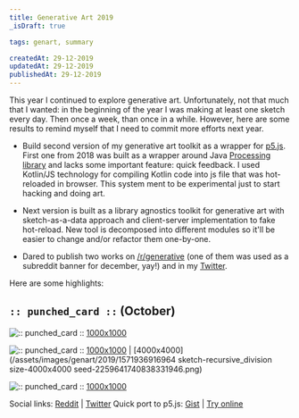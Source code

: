```yaml
---
title: Generative Art 2019
_isDraft: true

tags: genart, summary

createdAt: 29-12-2019
updatedAt: 29-12-2019
publishedAt: 29-12-2019
---
```




This year I continued to explore generative art. Unfortunately, not that much that I wanted: in the beginning of the year I was making at least one sketch every day. Then once a week, than once in a while. However, here are some results to remind myself that I need to commit more efforts next year.

- Build second version of my generative art toolkit as a wrapper for [p5.js](). First one from 2018 was built as a wrapper around Java [Processing library]() and lacks some important feature: quick feedback. I used Kotlin/JS technology for compiling Kotlin code into js file that was hot-reloaded in browser. This system ment to be experimental just to start hacking and doing art.

- Next version is built as a library agnostics toolkit for generative art with sketch-as-a-data approach and client-server implementation to fake hot-reload. New tool is decomposed into different modules so it'll be easier to change and/or refactor them one-by-one.

- Dared to publish two works on [/r/generative](https://www.reddit.com/r/generative/comments/) (one of them was used as a subreddit banner for december, yay!) and in my [Twitter](https://twitter.com/DeadArtSpace/).



Here are some highlights:


## `:: punched_card ::` (October)

![:: punched_card ::](/assets/images/genart/2019/preview/1571849318396_sketch-recursive_division_seed-1830934732244324871.png)
[1000x1000](/assets/images/genart/2019/1571849318396_sketch-recursive_division_seed-1830934732244324871.png)

![:: punched_card ::](/assets/images/genart/2019/preview/1571850848915_sketch-recursive_division_seed-2259641740838331946.png)
[1000x1000](/assets/images/genart/2019/1571850848915_sketch-recursive_division_seed-2259641740838331946.png) | [4000x4000](/assets/images/genart/2019/1571936916964 sketch-recursive_division size-4000x4000 seed-2259641740838331946.png)

![:: punched_card ::](/assets/images/genart/2019/preview/1571850819574_sketch-recursive_division_seed-4094151540184327641.png)
[1000x1000](/assets/images/genart/2019/1571850819574_sketch-recursive_division_seed-4094151540184327641.png)

Social links: [Reddit](https://www.reddit.com/r/generative/comments/dm24yw/punched_card/) | [Twitter](https://twitter.com/DeadArtSpace/status/1187057379394904070)
Quick port to p5.js: [Gist](https://gist.github.com/dector/e3891c91230963c3cb347b7b6a64c0cd) | [Try online](https://editor.p5js.org/dector/sketches/mDzY1uL-s)

